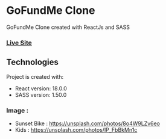 # GoFundMe Clone
GoFundMe Clone created with ReactJs and SASS

### [Live Site](https://travel-blog-theta.vercel.app/)

## Technologies
Project is created with:
* React version: 18.0.0
* SASS version: 1.50.0

### Image : 
* Sunset Bike : https://unsplash.com/photos/8o4W9LZv6eo
* Kids : https://unsplash.com/photos/lP_FbBkMn1c


